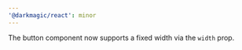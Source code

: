 ```yaml
---
'@darkmagic/react': minor
---
```


The button component now supports a fixed width via the `width` prop.

